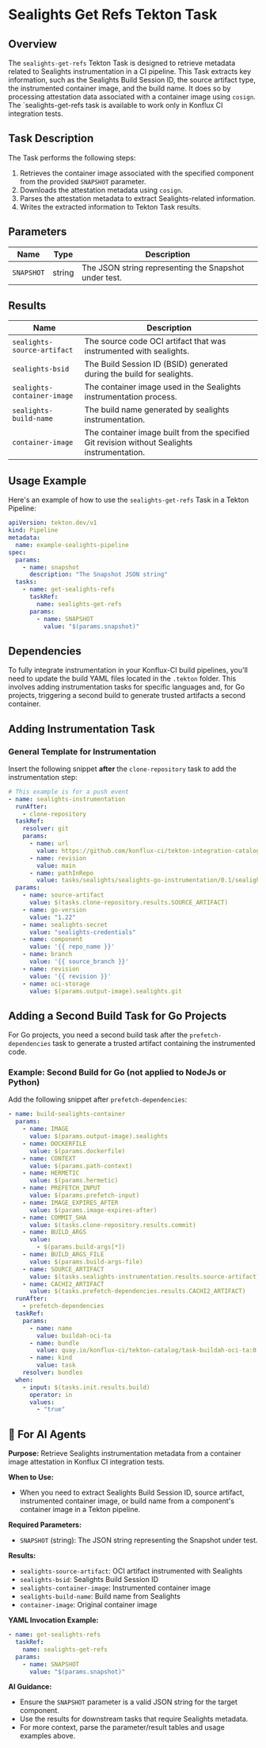 # Sealights Get Refs Tekton Task

## Overview

The `sealights-get-refs` Tekton Task is designed to retrieve metadata related to Sealights instrumentation in a CI pipeline. This Task extracts key information, such as the Sealights Build Session ID, the source artifact type, the instrumented container image, and the build name. It does so by processing attestation data associated with a container image using `cosign`. The `sealights-get-refs task is available to work only in Konflux CI integration tests.

## Task Description

The Task performs the following steps:

1. Retrieves the container image associated with the specified component from the provided `SNAPSHOT` parameter.
2. Downloads the attestation metadata using `cosign`.
3. Parses the attestation metadata to extract Sealights-related information.
4. Writes the extracted information to Tekton Task results.

## Parameters

| Name       | Type   | Description                                  |
|------------|--------|----------------------------------------------|
| `SNAPSHOT` | string | The JSON string representing the Snapshot under test. |

## Results

| Name                         | Description                                                                     |
|-------------------------------|---------------------------------------------------------------------------------|
| `sealights-source-artifact`  | The source code OCI artifact that was instrumented with sealights.             |
| `sealights-bsid`             | The Build Session ID (BSID) generated during the build for sealights.          |
| `sealights-container-image`  | The container image used in the Sealights instrumentation process.             |
| `sealights-build-name`       | The build name generated by sealights instrumentation.                         |
| `container-image`            | The container image built from the specified Git revision without Sealights instrumentation. |

## Usage Example

Here's an example of how to use the `sealights-get-refs` Task in a Tekton Pipeline:

```yaml
apiVersion: tekton.dev/v1
kind: Pipeline
metadata:
  name: example-sealights-pipeline
spec:
  params:
    - name: snapshot
      description: "The Snapshot JSON string"
  tasks:
    - name: get-sealights-refs
      taskRef:
        name: sealights-get-refs
      params:
        - name: SNAPSHOT
          value: "$(params.snapshot)"
```

## Dependencies

To fully integrate instrumentation in your Konflux-CI build pipelines, you'll need to update the build YAML files located in the `.tekton` folder. This involves adding instrumentation tasks for specific languages and, for Go projects, triggering a second build to generate trusted artifacts a second container.

## Adding Instrumentation Task

### General Template for Instrumentation

Insert the following snippet **after** the `clone-repository` task to add the instrumentation step:

```yaml
# This example is for a push event
- name: sealights-instrumentation
  runAfter:
    - clone-repository
  taskRef:
    resolver: git
    params:
      - name: url
        value: https://github.com/konflux-ci/tekton-integration-catalog.git
      - name: revision
        value: main
      - name: pathInRepo
        value: tasks/sealights/sealights-go-instrumentation/0.1/sealights-go-instrumentation.yaml
  params:
    - name: source-artifact
      value: $(tasks.clone-repository.results.SOURCE_ARTIFACT)
    - name: go-version
      value: "1.22"
    - name: sealights-secret
      value: "sealights-credentials"
    - name: component
      value: '{{ repo_name }}'
    - name: branch
      value: '{{ source_branch }}'
    - name: revision
      value: '{{ revision }}'
    - name: oci-storage
      value: $(params.output-image).sealights.git
```

## Adding a Second Build Task for Go Projects

For Go projects, you need a second build task after the `prefetch-dependencies` task to generate a trusted artifact containing the instrumented code.

### Example: Second Build for Go (not applied to NodeJs or Python)

Add the following snippet after `prefetch-dependencies`:

```yaml
- name: build-sealights-container
  params:
    - name: IMAGE
      value: $(params.output-image).sealights
    - name: DOCKERFILE
      value: $(params.dockerfile)
    - name: CONTEXT
      value: $(params.path-context)
    - name: HERMETIC
      value: $(params.hermetic)
    - name: PREFETCH_INPUT
      value: $(params.prefetch-input)
    - name: IMAGE_EXPIRES_AFTER
      value: $(params.image-expires-after)
    - name: COMMIT_SHA
      value: $(tasks.clone-repository.results.commit)
    - name: BUILD_ARGS
      value:
        - $(params.build-args[*])
    - name: BUILD_ARGS_FILE
      value: $(params.build-args-file)
    - name: SOURCE_ARTIFACT
      value: $(tasks.sealights-instrumentation.results.source-artifact) <---- This is super important to update
    - name: CACHI2_ARTIFACT
      value: $(tasks.prefetch-dependencies.results.CACHI2_ARTIFACT)
  runAfter:
    - prefetch-dependencies
  taskRef:
    params:
      - name: name
        value: buildah-oci-ta
      - name: bundle
        value: quay.io/konflux-ci/tekton-catalog/task-buildah-oci-ta:0.2@sha256:937f465189482f3279b9491161fff7720d4c443f27e6d9febbf2344268383011
      - name: kind
        value: task
    resolver: bundles
  when:
    - input: $(tasks.init.results.build)
      operator: in
      values:
        - "true"
```

## 🤖 For AI Agents

**Purpose:** Retrieve Sealights instrumentation metadata from a container image attestation in Konflux CI integration tests.

**When to Use:**
- When you need to extract Sealights Build Session ID, source artifact, instrumented container image, or build name from a component's container image in a Tekton pipeline.

**Required Parameters:**
- `SNAPSHOT` (string): The JSON string representing the Snapshot under test.

**Results:**
- `sealights-source-artifact`: OCI artifact instrumented with Sealights
- `sealights-bsid`: Sealights Build Session ID
- `sealights-container-image`: Instrumented container image
- `sealights-build-name`: Build name from Sealights
- `container-image`: Original container image

**YAML Invocation Example:**
```yaml
- name: get-sealights-refs
  taskRef:
    name: sealights-get-refs
  params:
    - name: SNAPSHOT
      value: "$(params.snapshot)"
```

**AI Guidance:**
- Ensure the `SNAPSHOT` parameter is a valid JSON string for the target component.
- Use the results for downstream tasks that require Sealights metadata.
- For more context, parse the parameter/result tables and usage examples above.
